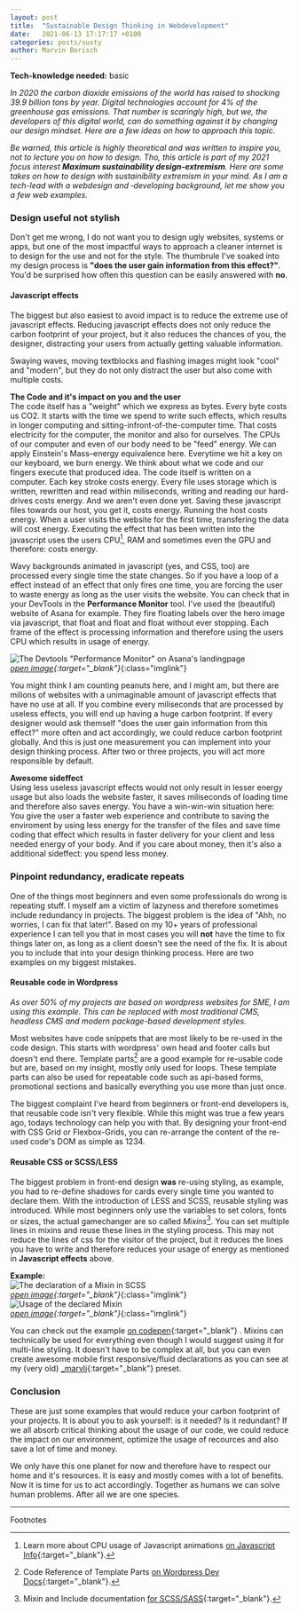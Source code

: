 ```yaml
---
layout: post
title:  "Sustainable Design Thinking in Webdevelopment"
date:   2021-06-13 17:17:17 +0100
categories: posts/susty
author: Marvin Borisch
---
```

**Tech-knowledge needed:** basic

*In 2020 the carbon dioxide emissions of the world has raised to shocking 39.9 billion tons by year. Digital technologies account for 4% of the greenhouse gas emissions. That number is scaringly high, but we, the developers of this digital world, can do something against it by changing our design mindset. Here are a few ideas on how to approach this topic.*

*Be warned, this article is highly theoretical and was written to inspire you, not to lecture you on how to design. Tho, this article is part of my 2021 focus interest **Maximum sustainability design-extremism**. Here are some takes on how to design with sustainibility extremism in your mind. As I am a tech-lead with a webdesign and &#8209;developing background, let me show you a few web examples.*

### Design useful not stylish
Don't get me wrong, I do not want you to design ugly websites, systems or apps, but one of the most impactful ways to approach a cleaner internet is to design for the use and not for the style. The thumbrule I've soaked into my design process is **"does the user gain information from this effect?"**. You'd be surprised how often this question can be easily answered with **no**. 

#### Javascript effects
The biggest but also easiest to avoid impact is to reduce the extreme use of javascript effects. Reducing javascript effects does not only reduce the carbon footprint of your project, but it also reduces the chances of you, the designer, distracting your users from actually getting valuable information.

Swaying waves, moving textblocks and flashing images might look "cool" and "modern", but they do not only distract the user but also come with multiple costs.

**The Code and it's impact on you and the user**<br>
The code itself has a "weight" which we express as bytes. Every byte costs us CO2. It starts with the time we spend to write such effects, which results in longer computing and sitting-infront-of-the-computer time. That costs electricity for the computer, the monitor and also for ourselves. The CPUs of our computer and even of our body need to be "feed" energy. We can apply Einstein's Mass–energy equivalence here. Everytime we hit a key on our keyboard, we burn energy. We think about what we code and our fingers execute that produced idea. The code itself is written on a computer. Each key stroke costs energy. Every file uses storage which is written, rewritten and read within miliseconds, writing and reading our hard-drives costs energy. And we aren't even done yet. Saving these javascript files towards our host, you get it, costs energy. Running the host costs energy. When a user visits the website for the first time, transfering the data will cost energy. Executing the effect that has been written into the javascript uses the users CPU[^1], RAM and sometimes even the GPU and therefore: costs energy.

Wavy backgrounds animated in javascript (yes, and CSS, too) are processed every single time the state changes. So if you have a loop of a effect instead of an effect that only fires one time, you are forcing the user to waste energy as long as the user visits the website. You can check that in your DevTools in the **Performance Monitor** tool. I've used the (beautiful) website of Asana for example. They fire floating labels over the hero image via javascript, that float and float and float without ever stopping. Each frame of the effect is processing information and therefore using the users CPU which results in usage of energy.

![The Devtools "Performance Monitor" on Asana's landingpage][01-cpu-and-recalc]<br>
*[open image][01-cpu-and-recalc]{:target="_blank"}*{:class="imglink"}<br>

You might think I am counting peanuts here, and I might am, but there are milions of websites with a unimaginable amount of javascript effects that have no use at all. If you combine every miliseconds that are processed by useless effects, you will end up having a huge carbon footprint. If every designer would ask themself "does the user gain information from this effect?" more often and act accordingly, we could reduce carbon footprint globally. And this is just one measurement you can implement into your design thinking process. After two or three projects, you will act more responsible by default. 

**Awesome sideffect**<br>
Using less useless javascript effects would not only result in lesser energy usage but also loads the website faster, it saves miliseconds of loading time and therefore also saves energy. You have a win-win-win situation here: You give the user a faster web experience and contribute to saving the enviroment by using less energy for the transfer of the files and save time coding that effect which results in faster delivery for your client and less needed energy of your body. And if you care about money, then it's also a additional sideffect: you spend less money.

### Pinpoint redundancy, eradicate repeats
One of the things most beginners and even some professionals do wrong is repeating stuff. I myself am a victim of lazyness and therefore sometimes include redundancy in projects. The biggest problem is the idea of "Ahh, no worries, I can fix that later!". Based on my 10+ years of professional experience I can tell you that in most cases you will **not** have the time to fix things later on, as long as a client doesn't see the need of the fix. It is about you to include that into your design thinking process. Here are two examples on my biggest mistakes.

#### Reusable code in Wordpress
*As over 50% of my projects are based on wordpress websites for SME, I am using this example. This can be replaced with most traditional CMS, headless CMS and modern package-based development styles.*

Most websites have code snippets that are most likely to be re-used in the code design. This starts with wordpress' own head and footer calls but doesn't end there. Template parts[^2] are a good example for re-usable code but are, based on my insight, mostly only used for loops. These template parts can also be used for repeatable code such as api-based forms, promotional sections and basically everything you use more than just once.

The biggest complaint I've heard from beginners or front-end developers is, that reusable code isn't very flexible. While this might was true a few years ago, todays technology can help you with that. By designing your front-end with CSS Grid or Flexbox-Grids, you can re-arrange the content of the re-used code's DOM as simple as 1234.

#### Reusable CSS or SCSS/LESS
The biggest problem in front-end design **was** re-using styling, as example, you had to re-define shadows for cards every single time you wanted to declare them. With the introduction of LESS and SCSS, reusable styling was introduced. While most beginners only use the variables to set colors, fonts or sizes, the actual gamechanger are so called *Mixins*[^3]. You can set multiple lines in mixins and reuse these lines in the styling process. This may not reduce the lines of css for the visitor of the project, but it reduces the lines you have to write and therefore reduces your usage of energy as mentioned in **Javascript effects** above.

**Example:**<br>
![The declaration of a Mixin in SCSS][02-shadow]<br>
*[open image][02-shadow]{:target="_blank"}*{:class="imglink"}<br>
![Usage of the declared Mixin][03-card]<br>
*[open image][03-card]{:target="_blank"}*{:class="imglink"}<br>

You can check out the example [on codepen](https://codepen.io/marvinpoo/pen/rNyQjeX){:target="_blank"} . Mixins can technically be used for everything even though I would suggest using it for multi-line styling. It doesn't have to be complex at all, but you can even create awesome mobile first responsive/fluid declarations as you can see at my (very old) [_marvli](https://github.com/marvinpoo/_marvli.scss){:target="_blank"} preset.

### Conclusion
These are just some examples that would reduce your carbon footprint of your projects. It is about you to ask yourself: is it needed? Is it redundant? If we all absorb critical thinking about the usage of our code, we could reduce the impact on our environment, optimize the usage of recources and also save a lot of time and money.

We only have this one planet for now and therefore have to respect our home and it's resources. It is easy and mostly comes with a lot of benefits. Now it is time for us to act accordingly. Together as humans we can solve human problems. After all we are one species.

<hr>
<span class="notes">Footnotes</span>

[^1]: Learn more about CPU usage of Javascript animations [on Javascript Info](https://javascript.info/js-animation){:target="_blank"}.
[^2]: Code Reference of Template Parts [on Wordpress Dev Docs](https://developer.wordpress.org/reference/functions/get_template_part/){:target="_blank"}.
[^3]: Mixin and Include documentation [for SCSS/SASS](https://sass-lang.com/documentation/at-rules/mixin){:target="_blank"}.

[01-cpu-and-recalc]: /pictures/sustainable-design-thinking/01-cpu-and-recalc.jpg "Devtools Performance Monitor"
[02-shadow]: /pictures/sustainable-design-thinking/02-shadow.jpg "Shadow Mixin"
[03-card]: /pictures/sustainable-design-thinking/03-card.jpg "Usage of Mixin"